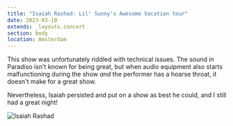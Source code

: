 ```yaml
---
title: "Isaiah Rashad: Lil' Sunny's Awesome Vacation tour"
date: 2023-03-10
extends: _layouts.concert
section: body
location: Amsterdam
---
```


This show was unfortunately riddled with technical issues. The sound in Paradiso isn't known for being great, but when
audio equipment also starts malfunctioning during the show _and_ the performer has a hoarse throat, it doesn't make for
a great show.

Nevertheless, Isaiah persisted and put on a show as best he could, and I still had a great night! 

![Isaiah Rashad](/assets/images/isaiah-rashad.jpg)

